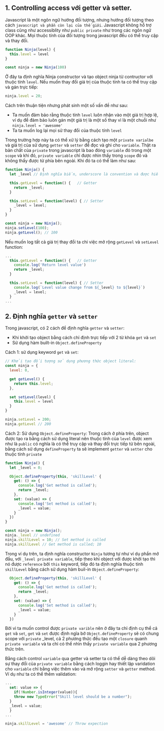 ## 1. Controlling access với getter và setter.
Javascript là một ngôn ngữ hướng đối tượng, nhưng hướng đối tượng theo cách `javascript và phần còn lại của thế giới`. Javascript không hỗ trợ class cũng như
accessiblity như `public private` như trong các ngôn ngữ OOP khác. Mọi thuộc tính của đối tượng trong javascript đều có thể truy cập và thay đổi.
```javascript
function Ninja(level) {
  this.level = level
}

const ninja = new Ninja(100)
```
Ở đây ta định nghĩa Ninja constructor và tạo object ninja từ contructor với thuộc tính `level`. Nếu muốn thay đổi giá trị của thuộc tính ta có thể truy cập và
gán trực tiếp:
```javascript
ninja.level = 20;
```
Cách trên thuận tiện nhưng phát sinh một số vấn đề như sau:
- Ta muốn đảm bảo rằng thuộc tính `level` luôn nhận vào một giá trị hợp lệ, ví dụ để đảm bảo luôn gán một giá trị là một số thay vì là một chuỗi như `ninja.level = 'awesome'`
- Ta ta muốn log lại mọi sử thay đổi của thuộc tính `level`

Trong trường hợp này ta có thể xử lý bằng cách tạo một `private varialbe` và giá trị của sử dụng `getter` và `setter` để đọc và ghi cho `variable`. Thật ra bản
chất của `private` trong javascript là bao đóng `variable` đó trong một `scope` và khi đó, `private variable` chỉ được nhìn thấy trong `scope` đó và không thấy được từ phía bên ngoài.
Khi đó ta có thể làm như sau:
```javascript
function Ninja() {
  let _level // Định nghĩa biến, underscore là convention và được hiểu là prive

  this.getLevel = function() {   // Getter
    return _level;
  }

  this.setLevel = function(level) { // Setter
    _level = level;
  }
}

const ninja = new Ninja();
ninja.setLevel(100);
ninja.getLevel(); // 100
```
Nếu muốn log tất cả giá trị thay đổi ta chi việc mở rộng `getLevel` và `setLevel` function:
```javascript
...
  this.getLevel = function() {   // Getter
    console.log('Return level value')
    return _level;
  }

  this.setLevel = function(level) { // Setter
    console.log(`Level value change from ${_level} to ${level}`)
    _level = level;
  }
...
````

## 2. Định nghĩa `getter` và `setter`
Trong javascript, có 2 cách để định nghĩa `getter` và `setter`:
- Khi khởi tạo object bằng cách chỉ định trực tiếp với 2 từ khóa `get` và `set`
- Sử dụng hàm built-in `Object.defineProperty`

Cách 1: sử dụng keyword `get` và `set`:
```javascript
// Khởi tạo đối tượng sử dụng phương thức object literal:
const ninja = {
  level: 0,

  get getLevel() {
    return this.level;
  },

  set setLevel(level) {
    this.level = level
  }
}

ninja.setLevel = 200;
ninja.getLevel // 200
```

Cách 2: Sử dụng `Object.defineProperty`:
Trong cách ở phía trên, object được tạo ra bằng cách sử dụng literal nên thuộc tính của `level` được xem như là `public` có nghĩa là có thể truy cập và thay đổi trực
tiếp từ bên ngoài, bằng cách sử dụng  `defineProperty` ta sẽ implement `getter` và `setter` cho thuộc tính `private`
```javascript
function Ninja() {
  let _level = 0;

  Object.defineProperty(this, 'skillLevel' {
    get: () => {
      console.log('Get method is called');
      return _level;
    },
    set: (value) => {
      console.log('Set method is called');
      _level = value;
    }
  })
}

const ninja = new Ninja();
ninja._level // undefined
ninja.skillLevel = 10; // Set method is called
ninja.skillLevel // Get method is called; 10
```
Trong ví dụ trên, ta định nghĩa constructor `Ninja` tương tự như ví dụ phần mở đầu, với `_level private variable`, tiếp theo khi object với được khởi tạo
 thì nó được `reference` bởi `this` keyword, tiếp đó ta định nghĩa thuộc tính `skillLevel` bằng cách sử dụng hàm buil-in `Object.defineProperty`:
```javascript
  Object.defineProperty(this, 'skillLevel' {
    get: () => {
      console.log('Get method is called');
      return _level;
    },
    set: (value) => {
      console.log('Set method is called');
      _level = value;
    }
  })
```
Bởi vì ta muốn control được `private varible` nên ở đây ta chỉ định cụ thể cả `get` và `set`, `get` và `set` được định ngĩa bở `Object.defineProperty` sẽ có chung scope với
`private` _level, cả 2 phương thức đều tạo một `closure` quanh `private variable` và ta chỉ có thể nhìn thấy `private variable` qua 2 phương thức trên.

Bằng cách control `variable` qua getter và setter ta có thể dễ dàng theo dõi sự thay đổi của `private variable` bằng cách loggin hay thiết lập varidation cho `variable`
chỉ bằng việc thêm vào và mở rộng `setter` và `getter` method. Ví dụ như ta có thể thêm validation:

```javascript
...
  set: value => {
    if(!Number.isInteger(value)){
    throw new TypeError("Skill level should be a number");
  }
  _level = value;
  }
...

ninja.skillLevel = 'awesome' // Throw expection
```
